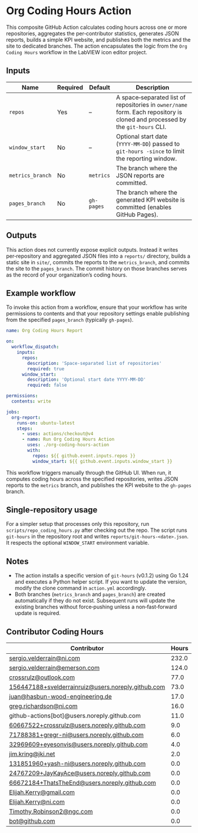 # Org Coding Hours Action

This composite GitHub Action calculates coding hours across one or more repositories, aggregates the per‑contributor statistics, generates JSON reports, builds a simple KPI website, and publishes both the metrics and the site to dedicated branches. The action encapsulates the logic from the `Org Coding Hours` workflow in the LabVIEW icon editor project.

## Inputs

| Name | Required | Default | Description |
|-----|---------|---------|-------------|
| `repos` | Yes | – | A space‑separated list of repositories in `owner/name` form. Each repository is cloned and processed by the `git‑hours` CLI. |
| `window_start` | No | – | Optional start date (`YYYY‑MM‑DD`) passed to `git‑hours -since` to limit the reporting window. |
| `metrics_branch` | No | `metrics` | The branch where the JSON reports are committed. |
| `pages_branch` | No | `gh-pages` | The branch where the generated KPI website is committed (enables GitHub Pages). |

## Outputs

This action does not currently expose explicit outputs. Instead it writes per‑repository and aggregated JSON files into a `reports/` directory, builds a static site in `site/`, commits the reports to the `metrics_branch`, and commits the site to the `pages_branch`. The commit history on those branches serves as the record of your organization’s coding hours.

## Example workflow

To invoke this action from a workflow, ensure that your workflow has write permissions to contents and that your repository settings enable publishing from the specified `pages_branch` (typically `gh-pages`).

```yaml
name: Org Coding Hours Report

on:
  workflow_dispatch:
    inputs:
      repos:
        description: 'Space‑separated list of repositories'
        required: true
      window_start:
        description: 'Optional start date YYYY‑MM‑DD'
        required: false

permissions:
  contents: write

jobs:
  org-report:
    runs-on: ubuntu-latest
    steps:
      - uses: actions/checkout@v4
      - name: Run Org Coding Hours Action
        uses: ./org-coding-hours-action
        with:
          repos: ${{ github.event.inputs.repos }}
          window_start: ${{ github.event.inputs.window_start }}
```

This workflow triggers manually through the GitHub UI. When run, it computes coding hours across the specified repositories, writes JSON reports to the `metrics` branch, and publishes the KPI website to the `gh-pages` branch.

## Single-repository usage

For a simpler setup that processes only this repository, run `scripts/repo_coding_hours.py` after checking out the repo. The script runs `git-hours` in the repository root and writes `reports/git-hours-<date>.json`. It respects the optional `WINDOW_START` environment variable.


## Notes

* The action installs a specific version of `git‑hours` (v0.1.2) using Go 1.24 and executes a Python helper script. If you want to update the version, modify the clone command in `action.yml` accordingly.
* Both branches (`metrics_branch` and `pages_branch`) are created automatically if they do not exist. Subsequent runs will update the existing branches without force‑pushing unless a non‑fast‑forward update is required.

## Contributor Coding Hours

<!-- HOURS_START -->

| Contributor | Hours |
|-------------|-------|
| sergio.velderrain@ni.com | 232.0 |
| sergio.velderrain@emerson.com | 124.0 |
| crossrulz@outlook.com | 77.0 |
| 156447188+svelderrainruiz@users.noreply.github.com | 73.0 |
| juan@hasbun-wood-engineering.de | 17.0 |
| greg.richardson@ni.com | 16.0 |
| github-actions[bot]@users.noreply.github.com | 11.0 |
| 60667522+crossrulz@users.noreply.github.com | 9.0 |
| 71788381+gregr-ni@users.noreply.github.com | 6.0 |
| 32969609+eyesonvis@users.noreply.github.com | 4.0 |
| jim.kring@jki.net | 2.0 |
| 131851960+yash-ni@users.noreply.github.com | 0.0 |
| 24767209+JayKayAce@users.noreply.github.com | 0.0 |
| 66672184+ThatsTheEnd@users.noreply.github.com | 0.0 |
| Elijah.Kerry@gmail.com | 0.0 |
| Elijah.Kerry@ni.com | 0.0 |
| Timothy.Robinson2@ngc.com | 0.0 |
| bot@github.com | 0.0 |

<!-- HOURS_END -->
